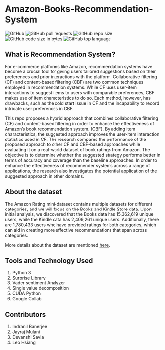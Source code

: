 # Amazon-Books-Recommendation-System

![GitHub](https://img.shields.io/github/license/devanshi39/Amazon-Books-Recommendation-System)
![GitHub pull requests](https://img.shields.io/github/issues-pr/devanshi39/Amazon-Books-Recommendation-System)
![GitHub repo size](https://img.shields.io/github/repo-size/devanshi39/Amazon-Books-Recommendation-System)
![GitHub code size in bytes](https://img.shields.io/github/languages/code-size/devanshi39/Amazon-Books-Recommendation-System)
![GitHub top language](https://img.shields.io/github/languages/top/devanshi39/Amazon-Books-Recommendation-System)

## What is Recommendation System?

For e-commerce platforms like Amazon, recommendation systems have become a crucial tool for giving users tailored suggestions based on their preferences and prior interactions with the platform. Collaborative filtering (CF) and content-based filtering (CBF) are two common techniques employed in recommendation systems. While CF uses user-item interactions to suggest items to users with comparable preferences, CBF makes use of item characteristics to do so. Each method, however, has drawbacks, such as the cold start issue in CF and the incapability to record intricate user preferences in CBF.

This repo proposes a hybrid approach that combines collaborative filtering (CF) and content-based filtering in order to enhance the effectiveness of Amazon’s
book recommendation system. (CBF). By adding item characteristics, the suggested approach improves the user-item interaction statistics used in CF. The research compares
the performance of the proposed approach to other CF and CBF-based approaches while evaluating it on a real-world dataset of book ratings from Amazon. The objective is to
determine whether the suggested strategy performs better in terms of accuracy and coverage than the baseline approaches. In order to enhance the effectiveness of recommender systems across a range of applications, the research also investigates the potential application of the suggested approach in other domains.

## About the dataset

The Amazon Rating mini-dataset contains multiple datasets for different categories, and we will focus on the Books and Kindle Store data. Upon initial analysis, we discovered that the Books data has 15,362,619 unique users, while the Kindle data has 2,409,261 unique users. Additionally, there are 1,780,433 users who have provided ratings for both categories, which can aid in creating more effective recommendations that span across categories.

More details about the dataset are mentioned [here](./Dataset.md).

## Tools and Technology Used

1. Python 3
2. Surprise Library
3. Vader sentiment Analyzer
4. Single value decomposition
5. CUDA Python
6. Google Collab

## Contributors

1. Indranil Banerjee
2. Jayraj Mulani
3. Devanshi Savla
4. Leo Hsiang
